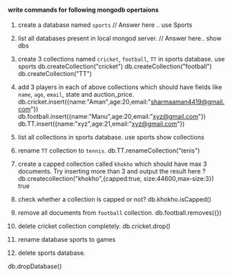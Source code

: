 #### write commands for following mongodb opertaions

1. create a database named `sports`
// Answer here ..
 use Sports

2. list all databases present in local mongod server.
// Answer here..
 show dbs

3. create 3 collections named `cricket`, `football`, `TT` in sports database.
use sports
db.createCollection("cricket")
db.createCollection("football")
db.createCollection("TT")

4. add 3 players in each of above collections which should have fields like `name`, `age`, `email`, state and auction_price.
db.cricket.insert({name:"Aman",age:20,email:"sharmaaman4419@gmail.com"})
db.football.insert({name:"Manu",age:20,email:"xyz@gmail.com"})
db.TT.insert({name:"xyz",age:21,email:"xyz@gmail.com"})

5. list all collections in sports database.
use sports
show collections

6. rename `TT` collection to `tennis`.
db.TT.renameCollection("tenis")

7. create a capped collection called `khokho` which should have max 3 documents.
  Try inserting more than 3 and output the result here ?
db.createcollection("khokho",{capped:true, size:44600,max-size:3})
true

8. check whether a collection is capped or not?
db.khokho.isCapped()

9. remove all documents from `football` collection.
db.football.removes({})

10. delete cricket collection completely.
db.cricket.drop()

11. rename database sports to games

12. delete sports database. 

db.dropDatabase()